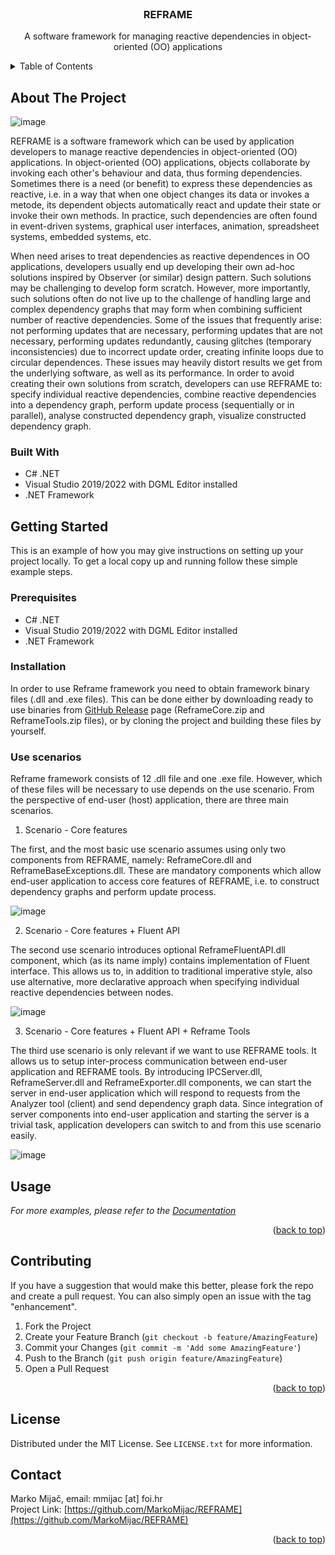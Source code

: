 <!-- PROJECT LOGO -->
<br />
<div align="center">
  <h3 align="center">REFRAME</h3>

  <p align="center">
    A software framework for managing reactive dependencies in object-oriented (OO) applications
    <br 
  </p>
</div>
<!-- TABLE OF CONTENTS -->
<details>
  <summary>Table of Contents</summary>
  <ol>
    <li>
      <a href="#about-the-project">About The Project</a>
      <ul>
        <li><a href="#built-with">Built With</a></li>
      </ul>
    </li>
    <li>
      <a href="#getting-started">Getting Started</a>
      <ul>
        <li><a href="#prerequisites">Prerequisites</a></li>
        <li><a href="#installation">Installation</a></li>
      </ul>
    </li>
    <li><a href="#usage">Usage</a></li>
    <li><a href="#roadmap">Roadmap</a></li>
    <li><a href="#contributing">Contributing</a></li>
    <li><a href="#license">License</a></li>
    <li><a href="#contact">Contact</a></li>
    <li><a href="#acknowledgments">Acknowledgments</a></li>
  </ol>
</details>

<!-- ABOUT THE PROJECT -->
## About The Project

![image](https://github.com/MarkoMijac/REFRAME/assets/5802626/5428eed2-4617-4ec6-b1d4-f49247176550)

REFRAME is a software framework which can be used by application developers to manage reactive dependencies in object-oriented (OO) applications. In object-oriented (OO) applications, objects collaborate by invoking each other's behaviour and data, thus forming dependencies. Sometimes there is a need (or benefit) to express these dependencies as reactive, i.e. in a way that when one object changes its data or invokes a metode, its dependent objects automatically react and update their state or invoke their own methods. In practice, such dependencies are often found in event-driven systems, graphical user interfaces, animation, spreadsheet systems, embedded systems, etc. 

When need arises to treat dependencies as reactive dependences in OO applications, developers usually end up developing their own ad-hoc solutions inspired by Observer (or similar) design pattern. Such solutions may be challenging to develop form scratch. However, more importantly, such solutions often do not live up to the challenge of handling large and complex dependency graphs that may form when combining sufficient number of reactive dependencies. Some of the issues that frequently arise: not performing updates that are necessary, performing updates that are not necessary, performing updates redundantly, causing glitches (temporary inconsistencies) due to incorrect update order, creating infinite loops due to circular dependences. These issues may heavily distort results we get from the underlying software, as well as its performance. In order to avoid creating their own solutions from scratch, developers can use REFRAME to: specify individual reactive dependencies, combine reactive dependencies into a dependency graph, perform update process (sequentially or in parallel), analyse constructed dependency graph, visualize constructed dependency graph.

### Built With

* C# .NET
* Visual Studio 2019/2022 with DGML Editor installed
* .NET Framework

<!-- GETTING STARTED -->
## Getting Started

This is an example of how you may give instructions on setting up your project locally.
To get a local copy up and running follow these simple example steps.

### Prerequisites

* C# .NET
* Visual Studio 2019/2022 with DGML Editor installed
* .NET Framework

### Installation

In order to use Reframe framework you need to obtain framework binary files (.dll and .exe files). This can be done either by downloading ready to use binaries from [GitHub Release](https://github.com/MarkoMijac/REFRAME/releases/tag/v1.0.0) page (ReframeCore.zip and ReframeTools.zip files), or by cloning the project and building these files by yourself.

### Use scenarios

Reframe framework consists of 12 .dll file and one .exe file. However, which of these files will be necessary to use depends on the use scenario. From the perspective of end-user (host) application, there are three main scenarios.

1. Scenario - Core features

The first, and the most basic use scenario assumes using only two components from REFRAME, namely: ReframeCore.dll and
ReframeBaseExceptions.dll. These are mandatory components which allow end-user application to access core features of REFRAME, i.e. to construct dependency graphs and perform update process.

![image](https://github.com/MarkoMijac/REFRAME/assets/5802626/b3a2656d-c6d3-4080-ab3d-9b3373456ee4)

2. Scenario - Core features + Fluent API

The second use scenario introduces optional ReframeFluentAPI.dll component, which (as its name imply) contains implementation of Fluent interface. This allows us to, in addition to traditional imperative style, also use alternative, more declarative approach when specifying individual reactive dependencies between nodes.

![image](https://github.com/MarkoMijac/REFRAME/assets/5802626/d31b1569-d4f7-493d-884f-21f96a562fce)

3. Scenario - Core features + Fluent API + Reframe Tools

The third use scenario is only relevant if we want to use REFRAME tools. It allows us to setup inter-process communication between end-user application and REFRAME tools. By introducing IPCServer.dll, ReframeServer.dll and ReframeExporter.dll components, we can start the server in end-user application which will respond to requests from the Analyzer tool (client) and send dependency graph data. Since integration of server components into end-user application and starting the server is a trivial task, application developers can switch to and from this use scenario easily.

![image](https://github.com/MarkoMijac/REFRAME/assets/5802626/ed1884e9-2510-4d73-9f10-d3c48e5e9a35)

<!-- USAGE EXAMPLES -->
## Usage




_For more examples, please refer to the [Documentation](https://example.com)_

<p align="right">(<a href="#readme-top">back to top</a>)</p>

<!-- CONTRIBUTING -->
## Contributing

If you have a suggestion that would make this better, please fork the repo and create a pull request. You can also simply open an issue with the tag "enhancement".

1. Fork the Project
2. Create your Feature Branch (`git checkout -b feature/AmazingFeature`)
3. Commit your Changes (`git commit -m 'Add some AmazingFeature'`)
4. Push to the Branch (`git push origin feature/AmazingFeature`)
5. Open a Pull Request

<p align="right">(<a href="#readme-top">back to top</a>)</p>

<!-- LICENSE -->
## License

Distributed under the MIT License. See `LICENSE.txt` for more information.

<!-- CONTACT -->
## Contact

Marko Mijač, email: mmijac [at] foi.hr
<br>
Project Link: [https://github.com/MarkoMijac/REFRAME](https://github.com/MarkoMijac/REFRAME)

<p align="right">(<a href="#readme-top">back to top</a>)</p>

